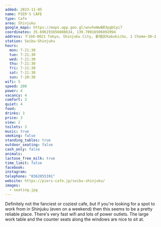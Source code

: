 ```yaml
---
added: 2023-11-05
name: PIER'S CAFE
type: Cafe
area: Shinjuku
google_maps: https://maps.app.goo.gl/wnvheWwBB3pgbCpi7
coordinates: 35.696193856088634, 139.70016506892094
address: 〒160-0021 Tokyo, Shinjuku City, 新宿区Kabukicho, 1 Chome−30−1 西武新宿ペペ ブリックストリート
station: Seibu-Shinjuku
hours:
  mon: 7-21:30
  tue: 7-21:30
  wed: 7-21:30
  thu: 7-21:30
  fri: 7-21:30
  sat: 7-21:30
  sun: 7-20:30
wifi: 5
speed: 200
power: 4
vacancy: 4
comfort: 3
quiet: 4
food: 
drinks: 3
price: 3
view: 2
toilets: 3
music: true
smoking: false
standing_tables: true
outdoor_seating: false
cash_only: false
animals: 
lactose_free_milk: true
time_limit: false
facebook: 
instagram: 
telephone: "0362055391"
website: https://piers-cafe.jp/seibu-shinjuku/
images:
  - seating.jpg
---
```


Definitely not the fanciest or coziest cafe, but if you're looking for a spot to work from in Shinjuku (even on a weekend) then this seems to be a pretty reliable place. There's very fast wifi and lots of power outlets. The large work table and the counter seats along the windows are nice to sit at.
